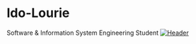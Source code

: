 # Ido-Lourie
Software &amp; Information System Engineering  Student 
[![Header](https://raw.githubusercontent.com/MartinHeinz/<OWNER>/<OWNER>/readme_header.png "Header")](https://some-url.dev/)
